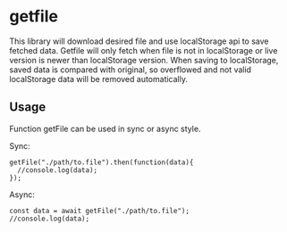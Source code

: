 # getfile

This library will download desired file and use localStorage api to save fetched data.
Getfile will only fetch when file is not in localStorage or live version is newer than localStorage version.
When saving to localStorage, saved data is compared with original, so overflowed and not valid localStorage data will be removed automatically.

## Usage
Function getFile can be used in sync or async style.

Sync:
```
getFile("./path/to.file").then(function(data){
  //console.log(data);
});
```

Async:
```
const data = await getFile("./path/to.file");
//console.log(data);
```
